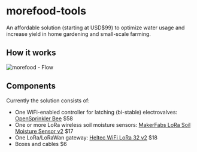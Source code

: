 # morefood-tools
An affordable solution (starting at USD$99) to optimize water usage and increase yield in home gardening and small-scale farming.

## How it works

![morefood - Flow](https://user-images.githubusercontent.com/56868476/161389861-169a5ca6-3ec6-4abe-9c29-6871402825ce.jpg)

## Components
Currently the solution consists of:
- One WiFi-enabled controller for latching (bi-stable) electrovalves: [OpenSprinkler Bee](https://opensprinkler.com/product/opensprinkler-bee/) $58
- One or more LoRa wireless soil moisture sensors: [MakerFabs LoRa Soil Moisture Sensor v2](https://www.makerfabs.com/lora-soil-moisture-sensor-v2.html) $17
- One LoRa/LoRaWan gateway: [Heltec WiFi LoRa 32 v2](https://heltec.org/project/wifi-lora-32/) $18
- Boxes and cables $6
